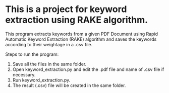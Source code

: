 # This is a project for keyword extraction using RAKE algorithm. 

This program extracts keywords from a given PDF Document using Rapid Automatic Keyword Extraction (RAKE) algorithm and saves the keywords according to their weightage in a .csv file. 

Steps to run the program:
1. Save all the files in the same folder.
2. Open keyword_extraction.py and edit the .pdf file and name of .csv file if necessary.
3. Run keyword_extraction.py.
4. The result (.csv) file will be created in the same folder.
